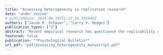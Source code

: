 ```yaml
---
title: "Assessing heterogeneity in replication research"
date: "under review"
# publishDate: 2019-09-19T21:11:36.391446Z
authors: ["Jacob M. Schauer", "Larry V. Hedges"]
publication_types: ["2"]
abstract: "Recent empirical research has questioned the replicability of published findings in psychology. However, analyses of these studies have proceeded with conflicting definitions of what it means for a finding to replicate. In this paper, we use a meta-analytic approach to highlight different ways to define “replication failure,” and argue that analyses can focus on exploring variation among replication studies or assess whether their results contradict the findings of the original study. We then apply this framework to experiments that have been subject to systematic replications in psychology. Among these experiments, we find that fewer studies conclusively failed to replicate than previous reporting would suggest. However, this finding must be interpreted with an important caveat: even the most powerful tests for replication failure tend to have low power for these data, which means that for the majority of experiments, these analyses are inconclusive. Further, while common interpretations of the replication crisis in psychology involve underpowered initial studies overestimating an effect, in half of the findings in this data, this is reversed: the original study understates the magnitude of the effect relative to the replications and would have been well powered to detect the effects estimated by the replication studies. We conclude by suggesting that efforts to assess replication would benefit from further methodological work on designing replication studies to ensure analyses are sufficiently sensitive."
featured: false
publication: "*Psychological Bulletin*"
url_pdf: "pdf/assessing_heterogeneity_manuscript.pdf"
---
```


